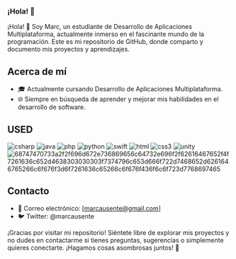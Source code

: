 ### ¡Hola! 👋

¡Hola! 👋 Soy Marc, un estudiante de Desarrollo de Aplicaciones Multiplataforma, actualmente inmerso en el fascinante mundo de la programación. Este es mi repositorio de GitHub, donde comparto y documento mis proyectos y aprendizajes.

## Acerca de mí

- 🎓 Actualmente cursando Desarrollo de Aplicaciones Multiplataforma.
- 🌐 Siempre en búsqueda de aprender y mejorar mis habilidades en el desarrollo de software.

## USED

  
  ![csharp](https://github.com/user-attachments/assets/a1e750da-6b97-44c9-84db-8625348611d1)   ![java](https://github.com/user-attachments/assets/7b083de8-24aa-46a1-83a1-65f605626489) ![php](https://github.com/user-attachments/assets/dfd821d7-16b3-42ba-b8b6-5dd1f8ddcba0) ![python](https://github.com/user-attachments/assets/00a0a736-e24f-4a09-9305-2f3dee4772b0) ![swift](https://github.com/user-attachments/assets/b9687a95-1f01-4fd3-b1f9-f047abd6c95c) ![html](https://github.com/user-attachments/assets/c68d4f93-d7d9-48c1-92d7-672a4bde4626) ![css3](https://github.com/user-attachments/assets/a749fec4-180b-46bd-b6c1-eae728e70d9a) ![unity](https://github.com/user-attachments/assets/9377bcda-a67f-4934-85ad-ef645a549779) ![68747470733a2f2f696d672e736869656c64732e696f2f62616467652f4f7261636c652d4638303030303f7374796c653d666f722d7468652d6261646765266c6f676f3d6f7261636c65266c6f676f436f6c6f723d7768697465](https://github.com/user-attachments/assets/9d6ad2e6-9d4c-4757-9ec1-6b18df27eb7f)

## Contacto
- 📧 Correo electrónico: [marcausente@gmail.com]
- 🐦 Twitter: @marcausente

¡Gracias por visitar mi repositorio! Siéntete libre de explorar mis proyectos y no dudes en contactarme si tienes preguntas, sugerencias o simplemente quieres conectarte. ¡Hagamos cosas asombrosas juntos! 🚀

